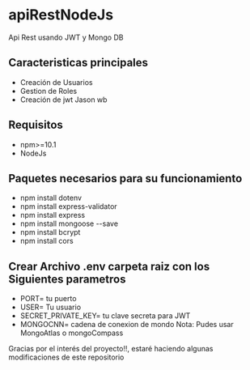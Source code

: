 # apiRestNodeJs
Api Rest usando JWT y Mongo DB

## Caracteristicas principales
- Creación de Usuarios
- Gestion de Roles
- Creación de jwt Jason wb
## Requisitos
- npm>=10.1
- NodeJs
## Paquetes necesarios para su funcionamiento
- npm install dotenv
- npm install express-validator
- npm install express
- npm install mongoose --save
- npm install bcrypt
- npm install cors
## Crear Archivo .env carpeta raiz con los Siguientes parametros
- PORT= tu puerto
- USER= Tu usuario
- SECRET_PRIVATE_KEY= tu clave secreta para JWT
- MONGOCNN= cadena de conexion de mondo
  Nota: Pudes usar MongoAtlas o mongoCompass


Gracias por el interés del proyecto!!, estaré haciendo algunas modificaciones de este repositorio